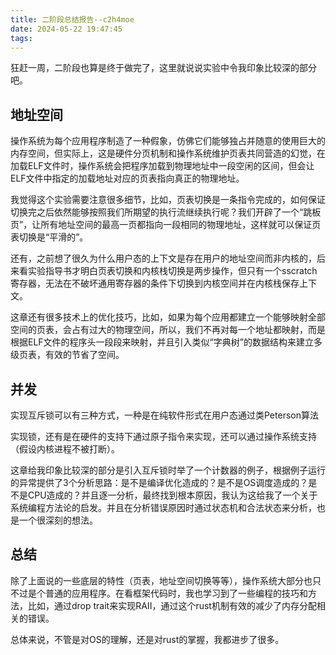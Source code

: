 ```yaml
---
title: 二阶段总结报告--c2h4moe
date: 2024-05-22 19:47:45
tags:
---
```


狂赶一周，二阶段也算是终于做完了，这里就说说实验中令我印象比较深的部分吧。

## 地址空间

操作系统为每个应用程序制造了一种假象，仿佛它们能够独占并随意的使用巨大的内存空间，但实际上，这是硬件分页机制和操作系统维护页表共同营造的幻觉，在加载ELF文件时，操作系统会把程序加载到物理地址中一段空闲的区间，但会让ELF文件中指定的加载地址对应的页表指向真正的物理地址。

我觉得这个实验需要注意很多细节，比如，页表切换是一条指令完成的，如何保证切换完之后依然能够按照我们所期望的执行流继续执行呢？我们开辟了一个“跳板页”，让所有地址空间的最高一页都指向一段相同的物理地址，这样就可以保证页表切换是“平滑的”。

还有，之前想了很久为什么用户态的上下文是存在用户的地址空间而非内核的，后来看实验指导书才明白页表切换和内核栈切换是两步操作，但只有一个sscratch寄存器，无法在不破坏通用寄存器的条件下切换到内核空间并在内核栈保存上下文。

这章还有很多技术上的优化技巧，比如，如果为每个应用都建立一个能够映射全部空间的页表，会占有过大的物理空间，所以，我们不再对每一个地址都映射，而是根据ELF文件的程序头一段段来映射，并且引入类似“字典树”的数据结构来建立多级页表，有效的节省了空间。

## 并发

实现互斥锁可以有三种方式，一种是在纯软件形式在用户态通过类Peterson算法

实现锁，还有是在硬件的支持下通过原子指令来实现，还可以通过操作系统支持（假设内核进程不被打断）。

这章给我印象比较深的部分是引入互斥锁时举了一个计数器的例子，根据例子运行的异常提供了3个分析思路：是不是编译优化造成的？是不是OS调度造成的？是不是CPU造成的？并且逐一分析，最终找到根本原因，我认为这给我了一个关于系统编程方法论的启发。并且在分析错误原因时通过状态机和合法状态来分析，也是一个很深刻的想法。

## 总结

除了上面说的一些底层的特性（页表，地址空间切换等等），操作系统大部分也只不过是个普通的应用程序。在看框架代码时，我也学习到了一些编程的技巧和方法，比如，通过drop trait来实现RAII，通过这个rust机制有效的减少了内存分配相关的错误。

总体来说，不管是对OS的理解，还是对rust的掌握，我都进步了很多。
